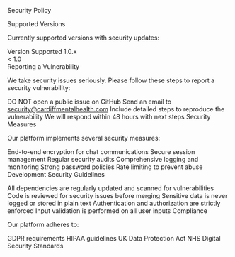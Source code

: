 Security Policy

Supported Versions

Currently supported versions with security updates:

Version	Supported
1.0.x	
< 1.0	
Reporting a Vulnerability

We take security issues seriously. Please follow these steps to report a security vulnerability:

DO NOT open a public issue on GitHub
Send an email to security@cardiffmentalhealth.com
Include detailed steps to reproduce the vulnerability
We will respond within 48 hours with next steps
Security Measures

Our platform implements several security measures:

End-to-end encryption for chat communications
Secure session management
Regular security audits
Comprehensive logging and monitoring
 Strong password policies
 Rate limiting to prevent abuse
Development Security Guidelines

All dependencies are regularly updated and scanned for vulnerabilities
Code is reviewed for security issues before merging
Sensitive data is never logged or stored in plain text
Authentication and authorization are strictly enforced
Input validation is performed on all user inputs
Compliance

Our platform adheres to:

GDPR requirements
HIPAA guidelines
UK Data Protection Act
NHS Digital Security Standards
